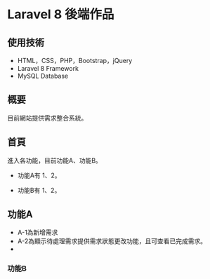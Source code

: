 # Laravel 8 後端作品

## 使用技術
* HTML，CSS，PHP，Bootstrap，jQuery
* Laravel 8 Framework
* MySQL Database

## 概要
目前網站提供需求整合系統。

## 首頁
進入各功能，目前功能A、功能B。
* 功能A有 1、2。

* 功能B有 1、2。

## 功能A
* A-1為新增需求
* A-2為顯示待處理需求提供需求狀態更改功能，且可查看已完成需求。
* 
### 功能B





